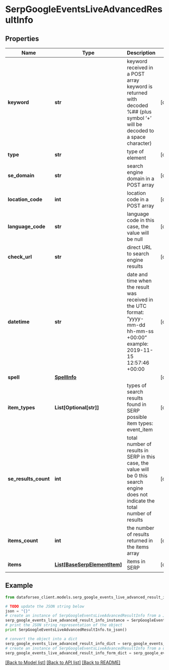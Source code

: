 # SerpGoogleEventsLiveAdvancedResultInfo


## Properties

Name | Type | Description | Notes
------------ | ------------- | ------------- | -------------
**keyword** | **str** | keyword received in a POST array keyword is returned with decoded %## (plus symbol ‘+’ will be decoded to a space character) | [optional] 
**type** | **str** | type of element | [optional] 
**se_domain** | **str** | search engine domain in a POST array | [optional] 
**location_code** | **int** | location code in a POST array | [optional] 
**language_code** | **str** | language code in this case, the value will be null | [optional] 
**check_url** | **str** | direct URL to search engine results | [optional] 
**datetime** | **str** | date and time when the result was received in the UTC format: “yyyy-mm-dd hh-mm-ss +00:00” example: 2019-11-15 12:57:46 +00:00 | [optional] 
**spell** | [**SpellInfo**](SpellInfo.md) |  | [optional] 
**item_types** | **List[Optional[str]]** | types of search results found in SERP possible item types: event_item | [optional] 
**se_results_count** | **int** | total number of results in SERP in this case, the value will be 0 this search engine does not indicate the total number of results | [optional] 
**items_count** | **int** | the number of results returned in the items array | [optional] 
**items** | [**List[BaseSerpElementItem]**](BaseSerpElementItem.md) | items in SERP | [optional] 

## Example

```python
from dataforseo_client.models.serp_google_events_live_advanced_result_info import SerpGoogleEventsLiveAdvancedResultInfo

# TODO update the JSON string below
json = "{}"
# create an instance of SerpGoogleEventsLiveAdvancedResultInfo from a JSON string
serp_google_events_live_advanced_result_info_instance = SerpGoogleEventsLiveAdvancedResultInfo.from_json(json)
# print the JSON string representation of the object
print SerpGoogleEventsLiveAdvancedResultInfo.to_json()

# convert the object into a dict
serp_google_events_live_advanced_result_info_dict = serp_google_events_live_advanced_result_info_instance.to_dict()
# create an instance of SerpGoogleEventsLiveAdvancedResultInfo from a dict
serp_google_events_live_advanced_result_info_form_dict = serp_google_events_live_advanced_result_info.from_dict(serp_google_events_live_advanced_result_info_dict)
```
[[Back to Model list]](../README.md#documentation-for-models) [[Back to API list]](../README.md#documentation-for-api-endpoints) [[Back to README]](../README.md)


